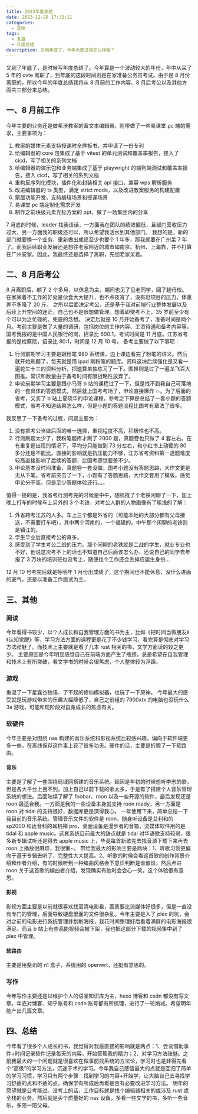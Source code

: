 ```yaml
---
title: 2023年度总结
date: 2023-12-28 17:32:11
categories:
  - 其他
tags:
  - 复盘
  - 年度总结
description: 又到年底了，今年大家过得怎么样呢？
---
```


又到了年底了，是时候写年度总结了。今年算是一个波动较大的年份，年中从呆了 5 年的 cvte 离职了，到年底的这段时间则是在家准备公务员考试。由于是 8 月份离职的，所以今年的年度总结我将从 8 月前的工作内容、8 月后考公以及其他方面共三部分来总结。

## 一、8 月前工作

今年主要的业务还是做希沃教案的富文本编辑器，附带做了一些易课堂 pc 端的需求，主要事项为：

1. 教案的媒体元素支持授课时全屏板书，并申请了一份专利
2. 给编辑器的 core 包集成了基于 vitest 的单元测试和覆盖率报告，接入了 cicd，写了相关的系列文档
3. 给编辑器的演示包和业务端集成了基于 playwright 的端到端测试和覆盖率报告，接入 cicd，写了相关的系列文档
4. 重构反序列化模块，插件化和封装相关 api 接口，兼容 wps 解析服务
5. 改进编辑器的 ts 类型，满足 strict mode，以及改进教案服务的构建配置
6. 蒙层功能开发，支持编辑场景和授课场景
7. 易课堂 pc 端定制化需求开发
8. 制作之前块级元素光标方案的 ppt，做了一场集团内的分享

7 月底的时候，leader 找我谈话，一方面我在团队的绩效偏低，且部门营收压力过大，另一方面我的职级还可以，所以希望我活水到其他部门。
我想的是，新的部门就要换一个业务，重新做出成绩至少也要个 1 年多，那我就要在广州呆 7 年了。而我后续职业发展还是想往老家附近的城市如南京、杭州、上海靠，并不打算在广州安家。因此，我最终还是选择了离职，先回老家呆着。

## 二、8 月后考公

8 月离职后，躺了 2 个多月，以休息为主，期间也见了见老同学，回了趟母校。在家呆着不工作的好处是伙食大大提升，也不点夜宵了，没有赶项目的压力，体重差不多降了 20 斤。
之所以后面决定考公，还是基于我对前端行业整体发展以及后续上升空间的迷茫，自己也不是很想做管理。想着即使考不上，35 岁前至少有个可以为之忙碌的、兜底的念想。
决定后就是 10 月开始备考了，准备时间是两个月。考前主要是做了大量的调研，包括岗位的工作内容、工资待遇和备考内容等。国考我报的是中国人民银行的岗，招录比 600:1，考试时间是 11 月底。江苏省考报的是检察院，招录比 80:1，时间是 12 月 10 号。
备考主要做了以下事项：

1. 行测前期学习主要是跟粉笔 980 系统课，边上课边看完了粉笔的讲义。然后就开始刷题了，每天就是用 ipad 刷粉笔的题库。资料这块后续强化是又看一遍花生十三的资料分析，把速算单独练习了一下。图推则是过了一遍龙飞百大图推。常识和数量由于备考时间有限战略性放弃了。
2. 申论前期学习主要是跟小马哥 b 站的课程过了一下，但是找不到我自己可落地的一套具体的答题模式，然后就上国考考场了，申论直接爆炸 💥。为了后面的省考，又买了 b 站上夏晓华的申论课程，参考之下算是总结了一套小题的答题模式，省考不知道结果怎么样，但是小题的答题流程比国考有章法了很多。

我反思了一下备考的过程，问题主要为：

1. 没有把考公当做后面的唯一选择，重视程度不高，积极性也不高。
2. 行测刷题太少了，我粉笔题库才刷了 2000 题，真题卷也只做了 4 套左右。在有重复题出现的情况下，平均分只能做到 73 分左右，和小红书上动辄的 80 多分还是不能比。直接的影响就是抗压能力不够，江苏省考资料第一道题难度较高直接影响了后续的答题，比国考感觉要差不少。
3. 申论基本没时间准备，真题卷一套没做。国考小题没有答题思路，大作文更是无从下笔。省考前突击了一下，小题有了答题思路，大作文套用了模版。感觉申论分不高，但是至少答题体验还行。。。

值得一提的是，我省考行测考完的时候是中午，随机找了个老铁闲聊了一下，加上晚上打车的时候车上另外的 3 个老铁，对考公人群的人物画像有了粗浅的了解：

1. 外省跨考江苏的人多。车上三个都是外省的（可能本地的大部分都有父母接送，不需要打车吧），其中两个河南的，一个福建的。中午那个闲聊的老铁则是镇江的。
2. 学生毕业后直接考公的真多。
3. 感受到了学生考公二战的压力。那个闲聊的老铁就是二战的学生，就业专业也不好，他说这次考不上的话也不知道自己后面该怎么办，还说自己的同学去年报了 3 万块的培训班也没考上，随便找个工作还会丢掉应届生身份...

12 月 10 号考完后就是等明年 1 月份出成绩了，这个期间也不能休息，没什么进面的底气，还是以准备工作面试为主。

## 三、其他

### 阅读

今年看得书较少，以个人成长和自我管理方面的书为主，比如《把时间当做朋友》《认知觉醒》等，学习方法方面的课程更是花了不少钱学习，看完算是彻底对学习方法祛魅了。而技术上主要就是看了几本 rust 相关的书，文学方面读的较之更少。
主要原因是今年明显感觉自己在前端方面产生了瓶颈，总是希望在自我管理和技术上有所突破，看文学书的时候会很焦虑，个人整体较为浮躁。

### 游戏

重温了一下星露谷物语、了不起的修仙模拟器，也玩了一下原神。
今年最大的感受就是玩游戏带来的乐趣大幅降低了，自己之前组的 7900xtx 的电脑也没玩什么 3a 游戏，可能和现阶段对自身成长的焦虑有关。

### 软硬件

今年主要是对围绕 nas 构建的音乐系统和影视系统比较感兴趣，偏向于软件端更多一些，在离线保存这件事上花了很多功夫。硬件的话，主要是折腾了一下软路由。

#### 音乐

主要是了解了一套围绕局域网搭建的音乐系统。起因是年初的时候想听李志的歌，但是各大平台上搜不到，加上自己以前下载的歌太多，于是有了搭建个人音乐管理系统的想法。后面陆续了解了 foobar、roon 以及一些开源的软件，最后发现还是 roon 最适合我。一方面是我的一些设备本身就支持 roon ready，另一方面是 roon 对 tidal 的支持很好，数据库更是深得我心。
一年使用下来，简单总结一下我目前的音乐系统。管理音乐文件的软件是 roon，随身听设备是艾利和的 sp2000 和达音科的耳机禅 pro，桌面设备是漫步者的音箱，流媒体软件用的是 tidal 和 apple music。这套系统目前最大的缺点就是 tidal 对华语歌支持较弱，很多新专辑试听还是得去 apple music 上，毕竟每首新歌先去找音源下载下来再去 roon 上播放很麻烦，我很懒~。
带给我最大的影响主要是两块：1、听歌习惯更偏向于基于专辑去听了，完整性大大提高。2、听歌的时候会看这首歌的创作背景介绍和作者介绍，有的时候听到一种编曲风格会下意识判断是谁谁谁，然后点进 roon 关于这首歌的编曲者介绍，发现确实有他时会会心一笑，这个体验很有意思。

#### 影视

影视方面主要是以前就很喜欢找高清电影看，画质要比流媒体好很多，但是一直没有专门的管理，后面导致硬盘里面的文件很杂乱。今年主要是入了 plex 的坑，会对之前的电影进行系统管理并刮削海报，我花时间整理好后看着满屏的电影海报很满足。而且 b 站上有些高能视频会被下架，我也把这部分下载的视频集中到了 plex 中管理。

#### 软路由

主要是用斐讯的 n1 盒子，系统用的 openwrt，还挺有意思的。

### 写作

今年写作主要还是以维护个人的语雀知识库为主，hexo 博客和 csdn 都没有写文章。年底对博客、知乎账号和 csdn 账号都有所梳理，进行了一轮熵减。希望明年能产出几篇文章。

## 四、总结

今年看了很多个人成长的书，我觉得对我最直接的影响就是两点：1、尝试借助事件+时间记录软件记录每天的内容，开始管理我的精力；2、对学习方法祛魅。之前我最大的一个问题就是很喜欢在做事前找系统的方法论，学习时也是非得先看个“高级”的学习方法，沉迷于术的学习。今年我自己感悟最大的点就是回归了简单的学习习惯，学习只有两个步骤：找到学习的内容+开始学，让大脑自己去寻找学习舒适的点和不适的点，确保学有所成后再看是否有必要改进学习方法。
明年的愿望就是公考能过。没考上的话，工作目标就是找个编辑器相关的或涉及 rust 或全栈的业务。然后就是买个质量好的 nas 设备，多看一些文学的书，多听一些音乐，多陪一陪父母。
